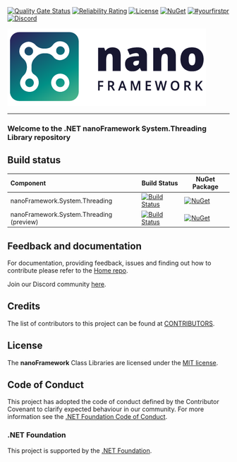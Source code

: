 [![Quality Gate Status](https://sonarcloud.io/api/project_badges/measure?project=nanoframework_lib-nanoframework.System.Threading&metric=alert_status)](https://sonarcloud.io/dashboard?id=nanoframework_lib-nanoframework.System.Threading) [![Reliability Rating](https://sonarcloud.io/api/project_badges/measure?project=nanoframework_lib-nanoframework.System.Threading&metric=reliability_rating)](https://sonarcloud.io/dashboard?id=nanoframework_lib-nanoframework.System.Threading) [![License](https://img.shields.io/badge/License-MIT-blue.svg)](LICENSE) [![NuGet](https://img.shields.io/nuget/dt/nanoFramework.System.Threading.svg?label=NuGet&style=flat&logo=nuget)](https://www.nuget.org/packages/nanoFramework.System.Threading/) [![#yourfirstpr](https://img.shields.io/badge/first--timers--only-friendly-blue.svg)](https://github.com/nanoframework/Home/blob/main/CONTRIBUTING.md) [![Discord](https://img.shields.io/discord/478725473862549535.svg?logo=discord&logoColor=white&label=Discord&color=7289DA)](https://discord.gg/gCyBu8T)

![nanoFramework logo](https://raw.githubusercontent.com/nanoframework/Home/main/resources/logo/nanoFramework-repo-logo.png)

-----

### Welcome to the .NET **nanoFramework** System.Threading Library repository

## Build status

| Component | Build Status | NuGet Package |
|:-|---|---|
| nanoFramework.System.Threading | [![Build Status](https://dev.azure.com/nanoframework/System.Threading/_apis/build/status/System.Threading?repoName=nanoframework%2FSystem.Threading&branchName=main)](https://dev.azure.com/nanoframework/System.Threading/_build/latest?definitionId=66&repoName=nanoframework%2FSystem.Threading&branchName=main) | [![NuGet](https://img.shields.io/nuget/v/nanoFramework.System.Threading.svg?label=NuGet&style=flat&logo=nuget)](https://www.nuget.org/packages/nanoFramework.System.Threading/) |
| nanoFramework.System.Threading (preview) | [![Build Status](https://dev.azure.com/nanoframework/System.Threading/_apis/build/status/System.Threading?repoName=nanoframework%2FSystem.Threading&branchName=develop)](https://dev.azure.com/nanoframework/System.Threading/_build/latest?definitionId=66&repoName=nanoframework%2FSystem.Threading&branchName=develop) | [![NuGet](https://img.shields.io/nuget/vpre/nanoFramework.System.Threading.svg?label=NuGet&style=flat&logo=nuget)](https://www.nuget.org/packages/nanoFramework.System.Threading/) |

## Feedback and documentation

For documentation, providing feedback, issues and finding out how to contribute please refer to the [Home repo](https://github.com/nanoframework/Home).

Join our Discord community [here](https://discord.gg/gCyBu8T).

## Credits

The list of contributors to this project can be found at [CONTRIBUTORS](https://github.com/nanoframework/Home/blob/main/CONTRIBUTORS.md).

## License

The **nanoFramework** Class Libraries are licensed under the [MIT license](LICENSE.md).

## Code of Conduct

This project has adopted the code of conduct defined by the Contributor Covenant to clarify expected behaviour in our community.
For more information see the [.NET Foundation Code of Conduct](https://dotnetfoundation.org/code-of-conduct).

### .NET Foundation

This project is supported by the [.NET Foundation](https://dotnetfoundation.org).

